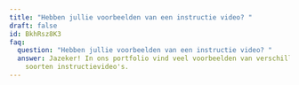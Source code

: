 ```yaml
---
title: "Hebben jullie voorbeelden van een instructie video? "
draft: false
id: BkhRsz8K3
faq:
  question: "Hebben jullie voorbeelden van een instructie video? "
  answer: Jazeker! In ons portfolio vind veel voorbeelden van verschillende
    soorten instructievideo's.
---
```

